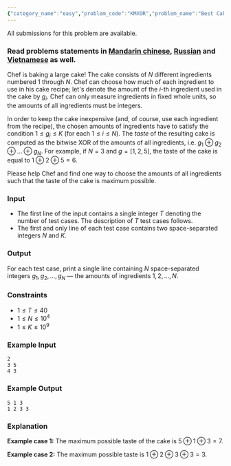 ```yaml
---
{"category_name":"easy","problem_code":"KMXOR","problem_name":"Best Cake Ever","languages_supported":{"0":"C","1":"CPP14","2":"JAVA","3":"PYTH","4":"PYTH 3.5","5":"PYPY","6":"CS2","7":"PAS fpc","8":"PAS gpc","9":"RUBY","10":"PHP","11":"GO","12":"NODEJS","13":"HASK","14":"rust","15":"SCALA","16":"swift","17":"D","18":"PERL","19":"FORT","20":"WSPC","21":"ADA","22":"CAML","23":"ICK","24":"BF","25":"ASM","26":"CLPS","27":"PRLG","28":"ICON","29":"SCM qobi","30":"PIKE","31":"ST","32":"NICE","33":"LUA","34":"BASH","35":"NEM","36":"LISP sbcl","37":"LISP clisp","38":"SCM guile","39":"JS","40":"ERL","41":"TCL","42":"kotlin","43":"PERL6","44":"TEXT","45":"SCM chicken","46":"CLOJ","47":"COB","48":"FS"},"max_timelimit":1,"source_sizelimit":50000,"problem_author":"hloya_ygrt","problem_tester":null,"date_added":"15-05-2018","tags":{"0":"constructive","1":"cook94","2":"hloya_ygrt","3":"xor"},"editorial_url":"https://discuss.codechef.com/problems/KMXOR","time":{"view_start_date":1526841000,"submit_start_date":1526841000,"visible_start_date":1526841000,"end_date":1735669800},"is_direct_submittable":false,"layout":"problem"}
---
```

<span class="solution-visible-txt">All submissions for this problem are available.</span><h3>Read problems statements in <a href="http://www.codechef.com/download/translated/COOK94/mandarin/KMXOR.pdf" target="_blank">Mandarin chinese</a>, <a href="http://www.codechef.com/download/translated/COOK94/russian/KMXOR.pdf" target="_blank">Russian</a> and <a href="http://www.codechef.com/download/translated/COOK94/vietnamese/KMXOR.pdf" target="_blank">Vietnamese</a> as well.</h3>


Chef is baking a large cake! The cake consists of $N$ different ingredients numbered $1$ through $N$. Chef can choose how much of each ingredient to use in his cake recipe; let's denote the amount of the $i$-th ingredient used in the cake by $g_i$. Chef can only measure ingredients in fixed whole units, so the amounts of all ingredients must be integers.

In order to keep the cake inexpensive (and, of course, use each ingredient from the recipe), the chosen amounts of ingredients have to satisfy the condition $1 \le g_i \le K$ (for each $1 \le i \le N$). The *taste* of the resulting cake is computed as the bitwise XOR of the amounts of all ingredients, i.e. $g_1 \oplus g_2 \oplus \dots \oplus g_N$. For example, if $N=3$ and $g = [1, 2, 5]$, the taste of the cake is equal to $1 \oplus 2 \oplus 5 = 6$.

Please help Chef and find one way to choose the amounts of all ingredients such that the taste of the cake is maximum possible.

### Input
- The first line of the input contains a single integer $T$ denoting the number of test cases. The description of $T$ test cases follows.
- The first and only line of each test case contains two space-separated integers $N$ and $K$. 

### Output
For each test case, print a single line containing $N$ space-separated integers $g_1, g_2, \dots, g_N$ — the amounts of ingredients $1, 2, \dots, N$.

### Constraints 
- $1 \le T \le 40$
- $1 \le N \le 10^4$
- $1 \le K \le 10^9$

### Example Input
```
2
3 5
4 3
```

### Example Output
```
5 1 3
1 2 3 3
```

### Explanation
**Example case 1:** The maximum possible taste of the cake is $5 \oplus 1 \oplus 3 = 7$.

**Example case 2:** The maximum possible taste is $1 \oplus 2 \oplus 3 \oplus 3 = 3$.
